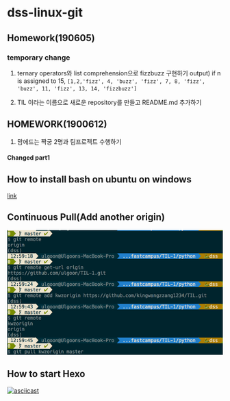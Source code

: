 # dss-linux-git

## Homework(190605)

### temporary change

1. ternary operators와 list comprehension으로 fizzbuzz 구현하기
output) if n is assigned to 15,
`[1,2,'fizz', 4, 'buzz', 'fizz', 7, 8, 'fizz', 'buzz', 11, 'fizz', 13, 14, 'fizzbuzz']`

2. TIL 이라는 이름으로 새로운 repository를 만들고 README.md 추가하기

## HOMEWORK(1900612)

1. 맘에드는 짝궁 2명과 팀프로젝트 수행하기

#### Changed part1

## How to install bash on ubuntu on windows

[link](http://blog.neonkid.xyz/90)

## Continuous Pull(Add another origin)
![](./img/addrmorigin.png)

## How to start Hexo

[![asciicast](https://asciinema.org/a/Msad69684Ig3kSyWZ5gvn1217.png)](https://asciinema.org/a/Msad69684Ig3kSyWZ5gvn1217)
